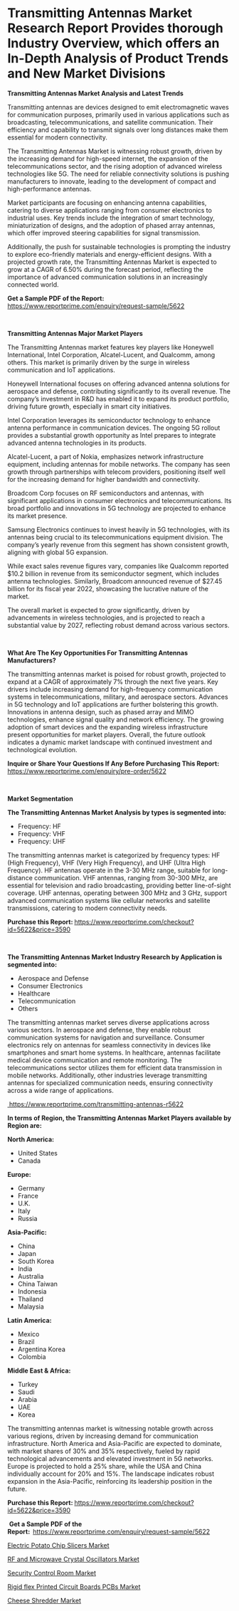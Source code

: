 <p><h1>Transmitting Antennas Market Research Report Provides thorough Industry Overview, which offers an In-Depth Analysis of Product Trends and New Market Divisions</h1></p><p><strong>Transmitting Antennas Market Analysis and Latest Trends</strong></p>
<p><p>Transmitting antennas are devices designed to emit electromagnetic waves for communication purposes, primarily used in various applications such as broadcasting, telecommunications, and satellite communication. Their efficiency and capability to transmit signals over long distances make them essential for modern connectivity.</p><p>The Transmitting Antennas Market is witnessing robust growth, driven by the increasing demand for high-speed internet, the expansion of the telecommunications sector, and the rising adoption of advanced wireless technologies like 5G. The need for reliable connectivity solutions is pushing manufacturers to innovate, leading to the development of compact and high-performance antennas.</p><p>Market participants are focusing on enhancing antenna capabilities, catering to diverse applications ranging from consumer electronics to industrial uses. Key trends include the integration of smart technology, miniaturization of designs, and the adoption of phased array antennas, which offer improved steering capabilities for signal transmission. </p><p>Additionally, the push for sustainable technologies is prompting the industry to explore eco-friendly materials and energy-efficient designs. With a projected growth rate, the Transmitting Antennas Market is expected to grow at a CAGR of 6.50% during the forecast period, reflecting the importance of advanced communication solutions in an increasingly connected world.</p></p>
<p><strong>Get a Sample PDF of the Report:&nbsp;</strong> <a href="https://www.reportprime.com/enquiry/request-sample/5622">https://www.reportprime.com/enquiry/request-sample/5622</a></p>
<p>&nbsp;</p>
<p><strong>Transmitting Antennas Major Market Players</strong></p>
<p><p>The Transmitting Antennas market features key players like Honeywell International, Intel Corporation, Alcatel-Lucent, and Qualcomm, among others. This market is primarily driven by the surge in wireless communication and IoT applications.</p><p>Honeywell International focuses on offering advanced antenna solutions for aerospace and defense, contributing significantly to its overall revenue. The company’s investment in R&D has enabled it to expand its product portfolio, driving future growth, especially in smart city initiatives.</p><p>Intel Corporation leverages its semiconductor technology to enhance antenna performance in communication devices. The ongoing 5G rollout provides a substantial growth opportunity as Intel prepares to integrate advanced antenna technologies in its products.</p><p>Alcatel-Lucent, a part of Nokia, emphasizes network infrastructure equipment, including antennas for mobile networks. The company has seen growth through partnerships with telecom providers, positioning itself well for the increasing demand for higher bandwidth and connectivity.</p><p>Broadcom Corp focuses on RF semiconductors and antennas, with significant applications in consumer electronics and telecommunications. Its broad portfolio and innovations in 5G technology are projected to enhance its market presence.</p><p>Samsung Electronics continues to invest heavily in 5G technologies, with its antennas being crucial to its telecommunications equipment division. The company’s yearly revenue from this segment has shown consistent growth, aligning with global 5G expansion.</p><p>While exact sales revenue figures vary, companies like Qualcomm reported $10.2 billion in revenue from its semiconductor segment, which includes antenna technologies. Similarly, Broadcom announced revenue of $27.45 billion for its fiscal year 2022, showcasing the lucrative nature of the market.</p><p>The overall market is expected to grow significantly, driven by advancements in wireless technologies, and is projected to reach a substantial value by 2027, reflecting robust demand across various sectors.</p></p>
<p>&nbsp;</p>
<p><strong>What Are The Key Opportunities For Transmitting Antennas Manufacturers?</strong></p>
<p><p>The transmitting antennas market is poised for robust growth, projected to expand at a CAGR of approximately 7% through the next five years. Key drivers include increasing demand for high-frequency communication systems in telecommunications, military, and aerospace sectors. Advances in 5G technology and IoT applications are further bolstering this growth. Innovations in antenna design, such as phased array and MIMO technologies, enhance signal quality and network efficiency. The growing adoption of smart devices and the expanding wireless infrastructure present opportunities for market players. Overall, the future outlook indicates a dynamic market landscape with continued investment and technological evolution.</p></p>
<p><strong>Inquire or Share Your Questions If Any Before Purchasing This Report:</strong> <a href="https://www.reportprime.com/enquiry/pre-order/5622">https://www.reportprime.com/enquiry/pre-order/5622</a></p>
<p>&nbsp;</p>
<p><strong>Market Segmentation</strong></p>
<p><strong>The Transmitting Antennas Market Analysis by types is segmented into:</strong></p>
<p><ul><li>Frequency: HF</li><li>Frequency: VHF</li><li>Frequency: UHF</li></ul></p>
<p><p>The transmitting antennas market is categorized by frequency types: HF (High Frequency), VHF (Very High Frequency), and UHF (Ultra High Frequency). HF antennas operate in the 3-30 MHz range, suitable for long-distance communication. VHF antennas, ranging from 30-300 MHz, are essential for television and radio broadcasting, providing better line-of-sight coverage. UHF antennas, operating between 300 MHz and 3 GHz, support advanced communication systems like cellular networks and satellite transmissions, catering to modern connectivity needs.</p></p>
<p><strong>Purchase this Report:&nbsp;</strong><a href="https://www.reportprime.com/checkout?id=5622&price=3590">https://www.reportprime.com/checkout?id=5622&price=3590</a></p>
<p>&nbsp;</p>
<p><strong>The Transmitting Antennas Market Industry Research by Application is segmented into:</strong></p>
<p><ul><li>Aerospace and Defense</li><li>Consumer Electronics</li><li>Healthcare</li><li>Telecommunication</li><li>Others</li></ul></p>
<p><p>The transmitting antennas market serves diverse applications across various sectors. In aerospace and defense, they enable robust communication systems for navigation and surveillance. Consumer electronics rely on antennas for seamless connectivity in devices like smartphones and smart home systems. In healthcare, antennas facilitate medical device communication and remote monitoring. The telecommunications sector utilizes them for efficient data transmission in mobile networks. Additionally, other industries leverage transmitting antennas for specialized communication needs, ensuring connectivity across a wide range of applications.</p></p>
<p><a href="https://www.reportprime.com/transmitting-antennas-r5622">&nbsp;https://www.reportprime.com/transmitting-antennas-r5622</a></p>
<p><strong>In terms of Region, the Transmitting Antennas Market Players available by Region are:</strong></p>
<p>
    <p> <strong> North America: </strong>
        <ul>
            <li>United States</li>
            <li>Canada</li>
        </ul>
        </p> 
    <p> <strong> Europe: </strong>
        <ul>
            <li>Germany</li>
            <li>France</li>
            <li>U.K.</li>
            <li>Italy</li>
            <li>Russia</li>
        </ul>
        </p> 
    <p> <strong> Asia-Pacific: </strong>
        <ul>
            <li>China</li>
            <li>Japan</li>
            <li>South Korea</li>
            <li>India</li>
            <li>Australia</li>
            <li>China Taiwan</li>
            <li>Indonesia</li>
            <li>Thailand</li>
            <li>Malaysia</li>
        </ul>
        </p> 
    <p> <strong> Latin America: </strong>
        <ul>
            <li>Mexico</li>
            <li>Brazil</li>
            <li>Argentina Korea</li>
            <li>Colombia</li>
        </ul>
        </p> 
    <p> <strong> Middle East & Africa: </strong>
        <ul>
            <li>Turkey</li>
            <li>Saudi</li>
            <li>Arabia</li>
            <li>UAE</li>
            <li>Korea</li>
        </ul>
    </p>
    </p>
<p><p>The transmitting antennas market is witnessing notable growth across various regions, driven by increasing demand for communication infrastructure. North America and Asia-Pacific are expected to dominate, with market shares of 30% and 35% respectively, fueled by rapid technological advancements and elevated investment in 5G networks. Europe is projected to hold a 25% share, while the USA and China individually account for 20% and 15%. The landscape indicates robust expansion in the Asia-Pacific, reinforcing its leadership position in the future.</p></p>
<p><strong>Purchase this Report: </strong><a href="https://www.reportprime.com/checkout?id=5622&price=3590">https://www.reportprime.com/checkout?id=5622&price=3590</a></p>
<p>&nbsp;<strong>Get a Sample PDF of the Report:&nbsp;&nbsp;</strong><a href="https://www.reportprime.com/enquiry/request-sample/5622">https://www.reportprime.com/enquiry/request-sample/5622</a></p>
<p><strong></strong></p>
<p><p><a href="https://issuu.com/reportprime-2/docs/electric-potato-chip-slicers-market_92ca2d62a77165">Electric Potato Chip Slicers Market</a></p><p><a href="https://github.com/HobertDavis43/Market-Research-Report-List-1/blob/main/rf-and-microwave-crystal-oscillators-market.md">RF and Microwave Crystal Oscillators Market</a></p><p><a href="https://www.linkedin.com/pulse/security-control-room-industry-insights-report-analyzing-hc2ce?trackingId=xVfKDXt8Rpu5l8iDoYndPQ%3D%3D">Security Control Room Market</a></p><p><a href="https://github.com/AshikRahman991/Market-Research-Report-List-1/blob/main/rigid-flex-printed-circuit-boards-pcbs-market.md">Rigid flex Printed Circuit Boards PCBs Market</a></p><p><a href="https://issuu.com/reportprime-2/docs/cheese-shredder-market-size-2030.pp_3266e5586c92a4">Cheese Shredder Market</a></p></p>